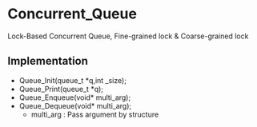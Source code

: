# Concurrent_Queue

Lock-Based Concurrent Queue, Fine-grained lock & Coarse-grained lock

## Implementation
- Queue_Init(queue_t *q,int _size);
- Queue_Print(queue_t *q);
- Queue_Enqueue(void* multi_arg);
- Queue_Dequeue(void* multi_arg);
  - multi_arg : Pass argument by structure
